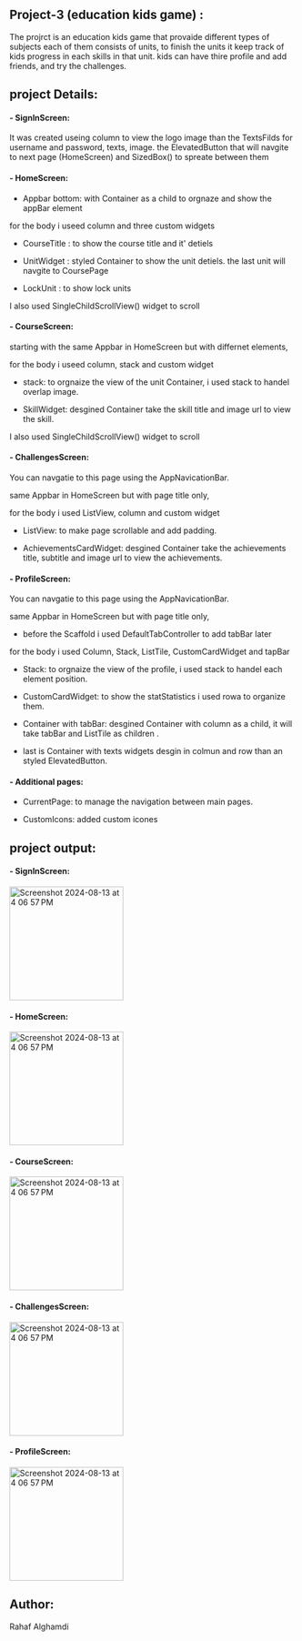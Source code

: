 ## Project-3 (education kids game) :
The projrct is an education kids game that provaide different types of subjects each of them consists of units, to finish the units it keep track of kids progress in each skills in that unit. kids can have thire profile and add friends, and try the  challenges.  




## project Details:

#### - SignInScreen:
 It was created useing column to view the logo image than the TextsFilds for username and password, texts, image. the ElevatedButton that will navgite to next page (HomeScreen) and SizedBox() to spreate between them

#### - HomeScreen:

- Appbar bottom: with Container as a child to orgnaze and show the appBar element 

for the body i useed column and three custom widgets

- CourseTitle : to show the course title and it' detiels

- UnitWidget : styled Container to show the unit detiels. the last unit will navgite to CoursePage

- LockUnit : to show lock units

I also used SingleChildScrollView() widget to scroll 

#### - CourseScreen:
starting with the same Appbar in HomeScreen but with differnet elements,

for the body i useed column, stack and custom widget
- stack: to orgnaize the view of the unit Container, i used stack to handel overlap image.

- SkillWidget: desgined Container take the skill title and image url to view the skill.

I also used SingleChildScrollView() widget to scroll 

#### - ChallengesScreen:

You can navgatie to this page using the AppNavicationBar.

same Appbar in HomeScreen but with page title only,

for the body i used ListView, column and custom widget
- ListView: to make page scrollable and add padding.

- AchievementsCardWidget: desgined Container take the achievements title, subtitle and image url to view the achievements.

#### - ProfileScreen:

You can navgatie to this page using the AppNavicationBar.

same Appbar in HomeScreen but with page title only,
- before the Scaffold i used DefaultTabController to add tabBar later

for the body i used Column, Stack, ListTile, CustomCardWidget and tapBar

- Stack: to orgnaize the view of the profile, i used stack to handel each element position.
- CustomCardWidget: to show the statStatistics i used rowa to organize them.

- Container with tabBar: desgined Container with column as a child, it will take tabBar and ListTile as children .

- last is Container with texts widgets desgin in colmun and row than an styled ElevatedButton.

#### - Additional pages:
- CurrentPage: to manage the navigation between main pages.

- CustomIcons: added custom icones 

## project output:

#### - SignInScreen:
<img width="200"  alt="Screenshot 2024-08-13 at 4 06 57 PM" src="README_Assets/signUp_page.png">

#### - HomeScreen:
<img width="200"  alt="Screenshot 2024-08-13 at 4 06 57 PM" src="README_Assets\home_page.png">

#### - CourseScreen:
<img width="200"  alt="Screenshot 2024-08-13 at 4 06 57 PM" src="README_Assets\course_page.png">

#### - ChallengesScreen:
<img width="200"  alt="Screenshot 2024-08-13 at 4 06 57 PM" src="README_Assets\challenges_page.png">

#### - ProfileScreen:
<img width="200"  alt="Screenshot 2024-08-13 at 4 06 57 PM" src="README_Assets\profile_page.png">



## Author:
Rahaf Alghamdi
